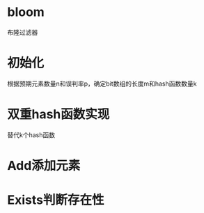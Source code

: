 # bloom
布隆过滤器

# 初始化
根据预期元素数量n和误判率p，确定bit数组的长度m和hash函数数量k

# 双重hash函数实现
替代k个hash函数

# Add添加元素

# Exists判断存在性